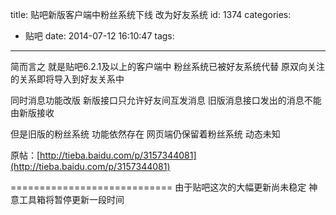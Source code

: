 title: 贴吧新版客户端中粉丝系统下线 改为好友系统
id: 1374
categories:
  - 贴吧
date: 2014-07-12 16:10:47
tags:
---

简而言之 就是贴吧6.2.1及以上的客户端中
粉丝系统已被好友系统代替
原双向关注的关系即将导入到好友关系中

同时消息功能改版
新版接口只允许好友间互发消息
旧版消息接口发出的消息不能由新版接收

但是旧版的粉丝系统 功能依然存在
网页端仍保留着粉丝系统 动态未知

原帖：[http://tieba.baidu.com/p/3157344081](http://tieba.baidu.com/p/3157344081)

============================
由于贴吧这次的大幅更新尚未稳定
神意工具箱将暂停更新一段时间